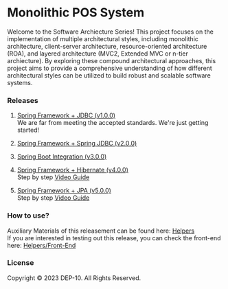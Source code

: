 # Monolithic POS System

Welcome to the Software Archiecture Series! This project focuses on the implementation of multiple architectural styles, including monolithic architecture, client-server architecture, resource-oriented architecture (ROA), and layered architecture (MVC2, Extended MVC or n-tier archiecture). By exploring these compound architectural approaches, this project aims to provide a comprehensive understanding of how different architectural styles can be utilized to build robust and scalable software systems.

### Releases
1. [Spring Framework + JDBC (v1.0.0)](https://github.com/IJSE-Direct-Entry-Program-10/monolithic-pos/releases/tag/v1.0.0) <br>
 We are far from meeting the accepted standards. We're just getting started!
 
2. [Spring Framework + Spring JDBC (v2.0.0)](https://github.com/IJSE-Direct-Entry-Program-10/monolithic-pos/releases/tag/v2.0.0) <br>

3. [Spring Boot Integration (v3.0.0)](https://github.com/IJSE-Direct-Entry-Program-10/monolithic-pos/releases/tag/v3.0.0) <br>

4. [Spring Framework + Hibernate (v4.0.0)](https://github.com/IJSE-Direct-Entry-Program-10/monolithic-pos/releases/tag/v4.0.0) <br>
 Step by step [Video Guide](https://drive.google.com/file/d/1Y0oFmpGoWxKO8oDdNj_Bn46DGjDr8zmc/view?usp=sharing)

5. [Spring Framework + JPA (v5.0.0)](https://github.com/IJSE-Direct-Entry-Program-10/monolithic-pos/releases/tag/v5.0.0)<br>
 Step by step [Video Guide](https://drive.google.com/file/d/1Pnpg5Q-dFjoMoiHP942G944sR6KQJkuQ/view?usp=sharing)

### How to use?
 Auxiliary Materials of this releasement can be found here: [Helpers](https://github.com/IJSE-Direct-Entry-Program-10/helpers.git)<br>
 If you are interested in testing out this release, you can check the front-end here: [Helpers/Front-End](https://github.com/IJSE-Direct-Entry-Program-10/helpers/tree/main/pos-front-end)

### License
Copyright &copy; 2023 DEP-10. All Rights Reserved.
